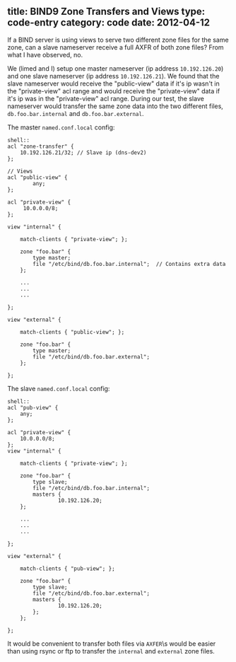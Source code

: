 title: BIND9 Zone Transfers and Views
type: code-entry
category: code
date: 2012-04-12
---

If a BIND server is using views to serve two different zone files for the same zone, can a slave nameserver receive a full AXFR of both zone files? From what I have observed, no.

We (limed and I) setup one master nameserver (ip address `10.192.126.20`) and one slave nameserver
(ip address `10.192.126.21`). We found that the slave nameserver would receive the "public-view"
data if it's ip wasn't in the "private-view" acl range and would receive the "private-view" data if
it's ip was in the "private-view" acl range. During our test, the slave nameserver would transfer
the same zone data into the two different files, `db.foo.bar.internal` and `db.foo.bar.external`.

The master `named.conf.local` config:

    shell::
    acl "zone-transfer" {
        10.192.126.21/32; // Slave ip (dns-dev2)
    };

    // Views
    acl "public-view" {
            any;
    };

    acl "private-view" {
         10.0.0.0/8;
    };

    view "internal" {

        match-clients { "private-view"; };

        zone "foo.bar" {
            type master;
            file "/etc/bind/db.foo.bar.internal";  // Contains extra data
        };

        ...
        ...
        ...

    };

    view "external" {

        match-clients { "public-view"; };

        zone "foo.bar" {
            type master;
            file "/etc/bind/db.foo.bar.external";
        };

    };

The slave `named.conf.local` config:

    shell::
    acl "pub-view" {
        any;
    };

    acl "private-view" {
        10.0.0.0/8;
    };
    view "internal" {

        match-clients { "private-view"; };

        zone "foo.bar" {
            type slave;
            file "/etc/bind/db.foo.bar.internal";
            masters {
                    10.192.126.20;
        };

        ...
        ...
        ...

    };

    view "external" {

        match-clients { "pub-view"; };

        zone "foo.bar" {
            type slave;
            file "/etc/bind/db.foo.bar.external";
            masters {
                    10.192.126.20;
            };
        };

    };

It would be convenient to transfer both files via `AXFER`\s would be easier than using rsync or ftp to transfer the `internal` and `external` zone files.
